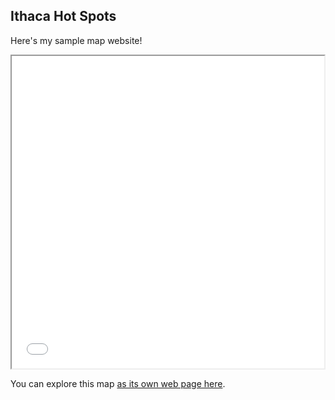 ## Ithaca Hot Spots

Here's my sample map website!

<iframe src="map.html" height="500" width="500"></iframe>

You can explore this map [as its own web page here](map.html).

